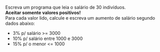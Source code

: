 Escreva um programa que leia o salário de 30 indivíduos.</br>
<b>Aceitar somente valores positivos!</b></br>
Para cada valor lido, calcule e escreva um aumento de salário segundo dados abaixo:</br>

- 3% p/ salário >= 3000
- 10% p/ salário entre 1000 e 3000
- 15% p/ o menor <= 1000
